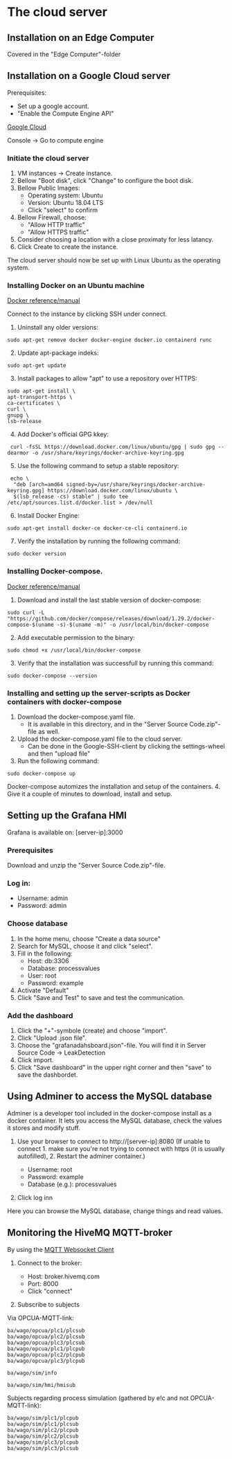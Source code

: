 # The cloud server

## Installation on an Edge Computer

Covered in the "Edge Computer"-folder

## Installation on a Google Cloud server
Prerequisites:
 - Set up a google account.
 - "Enable the Compute Engine API"	

[Google Cloud](https://cloud.google.com/) 

Console -> Go to compute engine

### Initiate the cloud server
 1. VM instances -> Create instance.
 2. Bellow "Boot disk", click "Change" to configure the boot disk. 
 3. Bellow Public Images:
	- Operating system: Ubuntu 
	- Version: Ubuntu 18.04 LTS
	- Click "select" to confirm
 4. Bellow Firewall, choose:
	- "Allow HTTP traffic" 
	- "Allow HTTPS traffic" 
 5. Consider choosing a location with a close proximaty for less latancy. 
 6. Click Create to create the instance. 

The cloud server should now be set up with Linux Ubuntu as the operating system. 

### Installing Docker on an Ubuntu machine
[Docker reference/manual](https://docs.docker.com/engine/install/ubuntu/)

Connect to the instance by clicking SSH under connect. 

1. Uninstall any older versions: 
```
sudo apt-get remove docker docker-engine docker.io containerd runc
``` 

 2. Update apt-package indeks:
```
sudo apt-get update
```
 3. Install packages to allow "apt" to use a repository over HTTPS:
```
sudo apt-get install \
apt-transport-https \
ca-certificates \
curl \
gnupg \
lsb-release
```
 4. Add Docker's official GPG kkey:
```
 curl -fsSL https://download.docker.com/linux/ubuntu/gpg | sudo gpg --dearmor -o /usr/share/keyrings/docker-archive-keyring.gpg
```
 5. Use the following command to setup a stable repository: 
```
 echo \
  "deb [arch=amd64 signed-by=/usr/share/keyrings/docker-archive-keyring.gpg] https://download.docker.com/linux/ubuntu \
  $(lsb_release -cs) stable" | sudo tee /etc/apt/sources.list.d/docker.list > /dev/null
```
 6. Install Docker Engine:
```
sudo apt-get install docker-ce docker-ce-cli containerd.io
``` 

7. Verify the installation by running the following command:
```
sudo docker version
```

### Installing Docker-compose. 
[Docker reference/manual](https://docs.docker.com/compose/install/)

 1. Download and install the last stable version of docker-compose:
```
sudo curl -L "https://github.com/docker/compose/releases/download/1.29.2/docker-compose-$(uname -s)-$(uname -m)" -o /usr/local/bin/docker-compose
```

 2. Add executable permission to the binary:
```
sudo chmod +x /usr/local/bin/docker-compose
```
 3. Verify that the installation was successfull by running this command:
```
sudo docker-compose --version
```

### Installing and setting up the server-scripts as Docker containers with docker-compose
 1. Download the docker-compose.yaml file. 
 	- It is available in this directory, and in the "Server Source Code.zip"-file as well.
 2. Upload the docker-compose.yaml file to the cloud server. 
  	- Can be done in the Google-SSH-client by clicking the settings-wheel and then "upload file"
 3. Run the following command:
```
sudo docker-compose up
``` 
Docker-compose automizes the installation and setup of the containers. 
 4. Give it a couple of minutes to download, install and setup.  


## Setting up the Grafana HMI

Grafana is available on: [server-ip]:3000

### Prerequisites
Download and unzip the "Server Source Code.zip"-file. 

### Log in:
 - Username: admin
 - Password: admin

### Choose database
1. In the home menu, choose "Create a data source"
2. Search for MySQL, choose it and click "select".
3. Fill in the following:
	- Host: db:3306
 	- Database: processvalues
 	- User: root
 	- Password: example
4. Activate "Default"
5. Click "Save and Test" to save and test the communication. 


### Add the dashboard
1. Click the "+"-symbole (create) and choose "import". 
2. Click "Upload .json file".
3. Choose the "grafanadahsboard.json"-file. You will find it in Server Source Code -> LeakDetection
4. Click import. 
5. Click "Save dashboard" in the upper right corner and then "save" to save the dashbordet. 



## Using Adminer to access the MySQL database
Adminer is a developer tool included in the docker-compose install as a docker  container. It lets you access the MySQL database, check the values it stores and modify stuff. 
1. Use your browser to connect to http://[server-ip]:8080
  (If unable to connect 1. make sure you're not trying to connect with https (it is usually autofilled), 2. Restart the adminer container.) 
 	- Username: root
 	- Password: example
	- Database (e.g.): processvalues 

2. Click log inn

Here you can browse the MySQL database, change things and read values. 

## Monitoring the HiveMQ MQTT-broker

By using the [MQTT Websocket Client](http://www.hivemq.com/demos/websocket-client/)

1. Connect to the broker:
 	- Host: broker.hivemq.com
 	- Port: 8000
 	- Click "connect"

2. Subscribe to subjects

Via OPCUA-MQTT-link:
```
ba/wago/opcua/plc1/plcsub
ba/wago/opcua/plc2/plcsub
ba/wago/opcua/plc3/plcsub
ba/wago/opcua/plc1/plcpub
ba/wago/opcua/plc2/plcpub
ba/wago/opcua/plc3/plcpub
```

```
ba/wago/sim/info 
```
```
ba/wago/sim/hmi/hmisub 
```
Subjects regarding process simulation (gathered by e!c and not OPCUA-MQTT-link):
```
ba/wago/sim/plc1/plcpub 
ba/wago/sim/plc1/plcsub 
ba/wago/sim/plc2/plcpub
ba/wago/sim/plc2/plcsub
ba/wago/sim/plc3/plcpub 
ba/wago/sim/plc3/plcsub 
```
